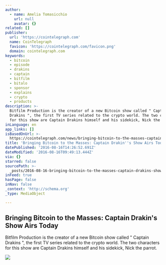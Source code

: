 ```yaml
---
author:
  - name: Amelia Tomasicchio
    url: null
    avatar: {}
related: []
publisher:
  url: 'https://cointelegraph.com'
  name: CoinTelegraph
  favicon: 'https://cointelegraph.com/favicon.png'
  domain: cointelegraph.com
keywords:
  - bitcoin
  - episode
  - drakins
  - captain
  - bitfilm
  - bitalo
  - sponsor
  - explains
  - crypto
  - products
description: >-
  Bitfilm Production is the creator of a new Bitcoin show called " Captain
  Drakins ", the first TV series related to the crypto world. The two characters
  for this show are Captain Drakins himself and his sidekick, Nick the parrot.
inLanguage: en
app_links: []
isBasedOnUrl: >-
  https://cointelegraph.com/news/bringing-bitcoin-to-the-masses-captain-drakins-show-airs-today
title: 'Bringing Bitcoin to the Masses: Captain Drakin''s Show Airs Today'
datePublished: '2016-08-16T14:26:52.691Z'
dateModified: '2016-08-16T09:49:13.444Z'
via: {}
starred: false
sourcePath: >-
  _posts/2016-08-16-bringing-bitcoin-to-the-masses-captain-drakins-show-airs-t.md
inFeed: true
hasPage: false
inNav: false
_context: 'http://schema.org'
_type: MediaObject

---
```

<article style=""><h1>Bringing Bitcoin to the Masses: Captain Drakin's Show Airs Today</h1><p>Bitfilm Production is the creator of a new Bitcoin show called " Captain Drakins ", the first TV series related to the crypto world. The two characters for this show are Captain Drakins himself and his sidekick, Nick the parrot.</p><img src="https://cointelegraph.com/images/725_Ly9jb2ludGVsZWdyYXBoLmNvbS9zdG9yYWdlL3VwbG9hZHMvdmlldy9kMjFhMjU5Yjk4ZmFjYTU3OWVhMGIzZGMyMzFiNWFkZS5qcGc=.jpg" /></article>